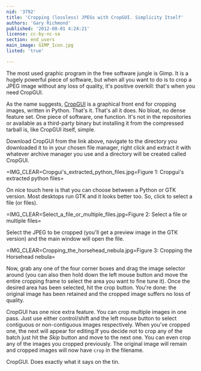 ```yaml
---
nid: '3792'
title: 'Cropping (lossless) JPEGs with CropGUI. Simplicity Itself'
authors: 'Gary Richmond'
published: '2012-08-01 4:24:21'
license: cc-by-nc-sa
section: end_users
main_image: GIMP_Icon.jpg
listed: 'true'

---
```

The most used graphic program in the free software jungle is Gimp. It is a hugely powerful piece of software, but when all you want to do is to crop a JPEG image without any loss of quality, it's positive overkill: that's when you need CropGUI.

<!--break-->

As the name suggests, [CropGUI](http://emergent.unpythonic.net/01248401946) is a graphical front end for cropping images, written in Python. That's it. That's all it does. No bloat, no dense feature set. One piece of software, one function. It's not in the repositories or available as a third-party binary but installing it from the compressed tarball is, like CropGUI itself, simple.

Download CropGUI from the link above, navigate to the directory you downloaded it to in your chosen file manager, right click and extract it with whatever archive manager you use and a directory will be created called CropGUI.

=IMG_CLEAR=Cropgui's_extracted_python_files.jpg=Figure 1: Cropgui's extracted python files=

On nice touch here is that you can choose between a Python or GTK version. Most desktops run GTK and it looks better too. So, click to select a file (or files).

=IMG_CLEAR=Select_a_file_or_multiple_files.jpg=Figure 2: Select a file or multiple files=

Select the JPEG to be cropped (you'll get a preview image in the GTK version) and the main window will open the file.

=IMG_CLEAR=Cropping_the_horsehead_nebula.jpg=Figure 3: Cropping the Horsehead nebula=

Now, grab any one of the four corner boxes and drag the image selector around (you can also then hold down the left mouse button and move the entire cropping frame to select the area you want to fine tune it). Once the desired area has been selected, hit the crop button. You're done: the original image has been retained and the cropped image suffers no loss of quality. 

CropGUI has one nice extra feature. You can crop multiple images in one pass. Just use either control/shift and the left mouse button to select contiguous or non-contiguous images respectively. When you've cropped one, the next will appear for editing.If you decide not to crop any of the batch just hit the _Skip_ button and move to the next one. You can even crop any of the images you cropped previously. The original image will remain and cropped images will now have `crop` in the filename. 

CropGUI. Does exactly what it says on the tin. 